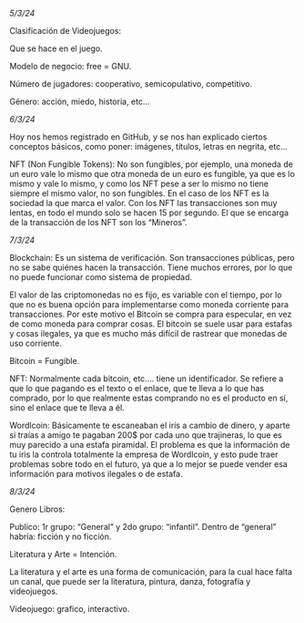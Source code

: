 *5/3/24*

Clasificación de Videojuegos: 

Que se hace en el juego. 

Modelo de negocio: free = GNU. 

Número de jugadores: cooperativo, semicopulativo, competitivo. 

Género: acción, miedo, historia, etc... 

*6/3/24*

Hoy nos hemos registrado en GitHub, y se nos han explicado ciertos conceptos básicos, como poner: imágenes, títulos, letras en negrita, etc... 

NFT (Non Fungible Tokens): No son fungibles, por ejemplo, una moneda de un euro vale lo mismo que otra moneda de un euro es fungible, ya que es lo mismo y vale lo mismo, y como los NFT pese a ser lo mismo no tiene siempre el mismo valor, no son fungibles. En el caso de los NFT es la sociedad la que marca el valor. Con los NFT las transacciones son muy lentas, en todo el mundo solo se hacen 15 por segundo. El que se encarga de la transacción de los NFT son los “Mineros”. 

*7/3/24*

Blockchain: Es un sistema de verificación. Son transacciones públicas, pero no se sabe quiénes hacen la transacción. Tiene muchos errores, por lo que no puede funcionar como sistema de propiedad. 

El valor de las criptomonedas no es fijo, es variable con el tiempo, por lo que no es buena opción para implementarse como moneda corriente para transacciones. Por este motivo el Bitcoin se compra para especular, en vez de como moneda para comprar cosas. El bitcoin se suele usar para estafas y cosas ilegales, ya que es mucho más difícil de rastrear que monedas de uso corriente. 

Bitcoin = Fungible. 

NFT: Normalmente cada bitcoin, etc.… tiene un identificador. Se refiere a que lo que pagando es el texto o el enlace, que te lleva a lo que has comprado, por lo que realmente estas comprando no es el producto en sí, sino el enlace que te lleva a él. 

Wordlcoin: Básicamente te escaneaban el iris a cambio de dinero, y aparte si traías a amigo te pagaban 200$ por cada uno que trajineras, lo que es muy parecido a una estafa piramidal. El problema es que la información de tu iris la controla totalmente la empresa de Wordlcoin, y esto pude traer problemas sobre todo en el futuro, ya que a lo mejor se puede vender esa información para motivos ilegales o de estafa. 

*8/3/24*

Genero Libros: 

Publico: 1r grupo: “General” y 2do grupo: “infantil”. Dentro de “general” habría: ficción y no ficción. 

Literatura y Arte = Intención. 

La literatura y el arte es una forma de comunicación, para la cual hace falta un canal, que puede ser la literatura, pintura, danza, fotografía y videojuegos. 

Videojuego: grafico, interactivo. 
